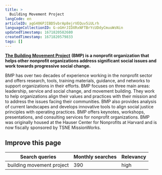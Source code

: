 ```yaml
---
title: >
  Building Movement Project
langCode: en
articleID: agG406PJIBD5vbrAp8ejrVEQuv5iULrh
languageCollectionID: G-oGHrJIDXRxNFTBrYcUDdyCmuuWsNin
updatedTimestamp: 1671820582680
createdTimestamp: 1671820579833
tags: []
---
```


[**The Building Movement Project**](https://buildingmovement.org/) **(BMP) is a nonprofit organization that helps other nonprofit organizations address significant social issues and work towards progressive social change.**

BMP has over two decades of experience working in the nonprofit sector and offers research, tools, training materials, guidance, and networks to support organizations in their efforts. BMP focuses on three main areas: leadership, service and social change, and movement building. They work to help organizations align their values and practices with their mission and to address the issues facing their communities. BMP also provides analysis of current landscapes and develops innovative tools to align social justice principles with operating practices. BMP offers keynotes, workshops, presentations, and consulting services for nonprofit organizations. BMP was originally housed at the Hauser Center for Nonprofits at Harvard and is now fiscally sponsored by TSNE MissionWorks.

## Improve this page

<div><table><thead><tr><th>Search queries</th><th>Monthly searches</th><th>Relevancy</th></tr></thead><tbody><tr><td>building movement project</td><td>390</td><td>high</td></tr></tbody></table></div>